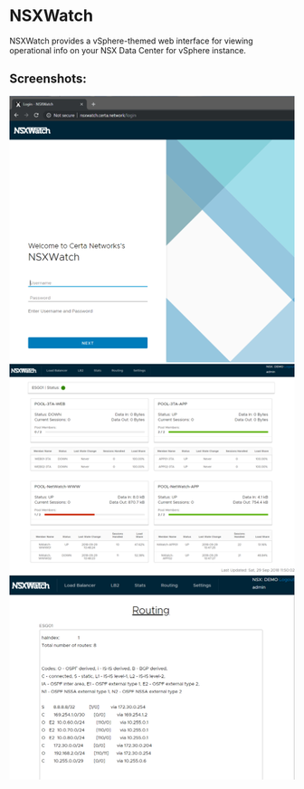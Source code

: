 # NSXWatch
NSXWatch provides a vSphere-themed web interface for viewing operational info on your NSX Data Center for vSphere instance.

## Screenshots:
![Screenshot](/screenshot1.png?raw=true)
![Screenshot](/screenshot2.png?raw=true)
![Screenshot](/screenshot3.png?raw=true)
